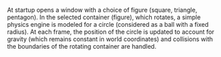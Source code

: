 At startup opens a window with a choice of figure (square, triangle, pentagon). 
In the selected container (figure), which rotates, a simple physics engine is modeled for a circle (considered as a ball with a fixed radius).
At each frame, the position of the circle is updated to account for gravity 
(which remains constant in world coordinates) and collisions with the boundaries of the rotating container are handled.
